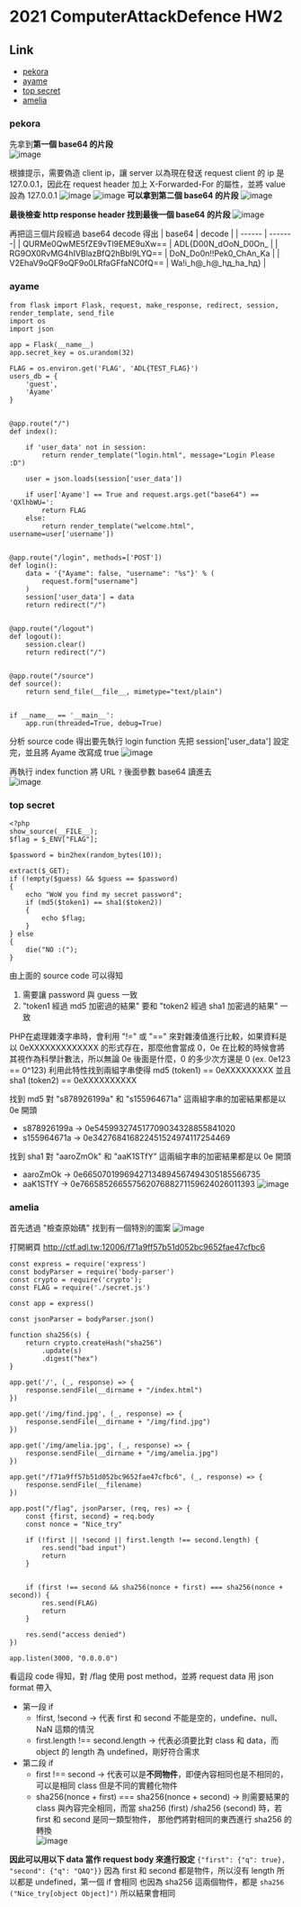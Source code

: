 # 2021 ComputerAttackDefence HW2

## Link
- [pekora](#pekora)
- [ayame](#ayame)
- [top secret](#top-secret)
- [amelia](#amelia)

### pekora
先拿到<strong>第一個 base64 的片段</strong><br/>
![image](https://user-images.githubusercontent.com/22906283/144611062-62960821-262c-4272-8ba5-819458fb82d0.png)

根據提示，需要偽造 client ip，讓 server 以為現在發送 request client 的 ip 是 127.0.0.1，因此在 request header 加上 X-Forwarded-For 的屬性，並將 value 設為 127.0.0.1
![image](https://user-images.githubusercontent.com/22906283/144611156-52e2f519-ddac-4d7d-a476-53f949ca946d.png)
![image](https://user-images.githubusercontent.com/22906283/144611795-7f329099-9ccd-4a99-9f64-42e37e890880.png)
<strong>可以拿到第二個 base64 的片段</strong>
![image](https://user-images.githubusercontent.com/22906283/144613700-09ea4d39-56d3-4629-aa3a-f692ba5fab2f.png)

<strong>最後檢查 http response header 找到最後一個 base64 的片段</strong>
![image](https://user-images.githubusercontent.com/22906283/144614260-b78afd50-c874-4417-8cc8-f53b0781e5ad.png)

再把這三個片段經過 base64 decode 得出
| base64 | decode |
| ------ | -------|
| QURMe0QwME5fZE9vTl9EME9uXw== | ADL{D00N_dOoN_D0On_ |
| RG9OX0RvMG4hIVBlazBfQ2hBbl9LYQ== | DoN_Do0n!!Pek0_ChAn_Ka |
| V2EhaV9oQF9oQF9o0LRfaGFfaNC0fQ== | Wa!i_h@_h@_hд_ha_hд} |

### ayame
```
from flask import Flask, request, make_response, redirect, session, render_template, send_file
import os
import json

app = Flask(__name__)
app.secret_key = os.urandom(32)

FLAG = os.environ.get('FLAG', 'ADL{TEST_FLAG}')
users_db = {
    'guest',
    'Ayame'
}


@app.route("/")
def index():

    if 'user_data' not in session:
        return render_template("login.html", message="Login Please :D")

    user = json.loads(session['user_data'])
    
    if user['Ayame'] == True and request.args.get("base64") == 'QXlhbWU=':
        return FLAG
    else:
        return render_template("welcome.html", username=user['username'])


@app.route("/login", methods=['POST'])
def login():
    data = '{"Ayame": false, "username": "%s"}' % (
        request.form["username"]
    )
    session['user_data'] = data
    return redirect("/")


@app.route("/logout")
def logout():
    session.clear()
    return redirect("/")


@app.route("/source")
def source():
    return send_file(__file__, mimetype="text/plain")


if __name__ == '__main__':
    app.run(threaded=True, debug=True)
```
分析 source code 得出要先執行 login function 先把 session['user_data'] 設定完，並且將 Ayame 改寫成 true
![image](https://user-images.githubusercontent.com/22906283/144619034-9c36d399-7ed5-49b2-89cb-70d23851666d.png)

再執行 index function 將 URL `?` 後面參數 base64 讀進去<br/>
![image](https://user-images.githubusercontent.com/22906283/144620513-6d226d37-01b4-4e8a-b0e2-424f6d8f3944.png)

### top secret
```
<?php
show_source(__FILE__);
$flag = $_ENV["FLAG"];

$password = bin2hex(random_bytes(10));

extract($_GET);
if (!empty($guess) && $guess == $password)
{
    echo "WoW you find my secret password";
    if (md5($token1) == sha1($token2))
    {
        echo $flag;
    }
} else 
{
    die("NO :(");
}
```
由上面的 source code 可以得知
1. 需要讓 password 與 guess 一致
2. "token1 經過 md5 加密過的結果" 要和 "token2 經過 sha1 加密過的結果" 一致

PHP在處理雜湊字串時，會利用 "!=" 或 "==" 來對雜湊值進行比較，如果資料是以 0eXXXXXXXXXXXXX 的形式存在，那麼他會當成 0，0e 在比較的時候會將其視作為科學計數法，所以無論 0e 後面是什麼，0 的多少次方還是 0 (ex. 0e123 == 0^123)
利用此特性找到兩組字串使得 md5 (token1) == 0eXXXXXXXXX 並且 sha1 (token2) == 0eXXXXXXXXXX

找到 md5 對 "s878926199a" 和 "s155964671a" 這兩組字串的加密結果都是以 0e 開頭
- s878926199a -> 0e545993274517709034328855841020
- s155964671a -> 0e342768416822451524974117254469

找到 sha1 對 "aaroZmOk" 和 "aaK1STfY" 這兩組字串的加密結果都是以 0e 開頭
- aaroZmOk -> 0e66507019969427134894567494305185566735
- aaK1STfY -> 0e76658526655756207688271159624026011393
![image](https://user-images.githubusercontent.com/22906283/144646290-d0832c99-04ff-482f-9a68-111d1e0b3228.png)

### amelia
首先透過 "檢查原始碼" 找到有一個特別的圖案
![image](https://user-images.githubusercontent.com/22906283/144620847-7069eff5-8da2-4381-86c9-43f37c09c3c6.png)

打開網頁  http://ctf.adl.tw:12006/f71a9ff57b51d052bc9652fae47cfbc6
```
const express = require('express')
const bodyParser = require('body-parser')
const crypto = require('crypto');
const FLAG = require('./secret.js')

const app = express()

const jsonParser = bodyParser.json()

function sha256(s) {
	return crypto.createHash("sha256")
		.update(s)
		.digest("hex")
}

app.get('/', (_, response) => {
    response.sendFile(__dirname + "/index.html")
})

app.get('/img/find.jpg', (_, response) => {
    response.sendFile(__dirname + "/img/find.jpg")
})

app.get('/img/amelia.jpg', (_, response) => {
    response.sendFile(__dirname + "/img/amelia.jpg")
})

app.get("/f71a9ff57b51d052bc9652fae47cfbc6", (_, response) => {
    response.sendFile(__filename)
})

app.post("/flag", jsonParser, (req, res) => {
	const {first, second} = req.body
	const nonce = "Nice_try"
	
	if (!first || !second || first.length !== second.length) {
		res.send("bad input")
		return
	}


	if (first !== second && sha256(nonce + first) === sha256(nonce + second)) {
		res.send(FLAG) 
		return
	}

	res.send("access denied")
})

app.listen(3000, "0.0.0.0")
```
看這段 code 得知，對 /flag 使用 post method，並將 request data 用 json format 帶入
- 第一段 if
    - !first, !second -> 代表 first 和 second 不能是空的，undefine、null、NaN 這類的情況
    - first.length !== second.length -> 代表必須要比對 class 和 data，而 object 的 length 為 undefined，剛好符合需求
- 第二段 if
    - first !== second -> 代表可以是<strong>不同物件</strong>，即便內容相同也是不相同的，可以是相同 class 但是不同的實體化物件
    - sha256(nonce + first) === sha256(nonce + second) -> 則需要結果的 class 與內容完全相同，而當 sha256 (first) /sha256 (second) 時，若 first 和 second 是同一類型物件，
        那他們將對相同的東西進行 sha256 的轉換<br/>
        ![image](https://user-images.githubusercontent.com/22906283/144639842-ad0876e1-06dd-4e3d-a6e5-b0adce8cc16c.png)

<strong>因此可以用以下 data 當作 request body 來進行設定</strong>
`{"first": {"q": true}, "second": {"q": "QAQ"}}`
因為 first 和 second 都是物件，所以沒有 length 所以都是 undefined，第一個 if 會相同
也因為 sha256 這兩個物件，都是
`sha256 ("Nice_try[object Object]")`
所以結果會相同
